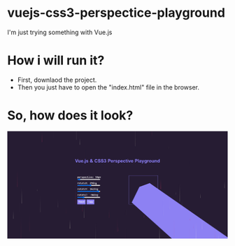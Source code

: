 # vuejs-css3-perspectice-playground
I'm just trying something with Vue.js

# How i will run it?
<ul>
  <li>First, downlaod the project.</li>
  <li>Then you just have to open the "index.html" file in the browser.</li>
</ul>

# So, how does it look?
<img src="./playground.png" />
